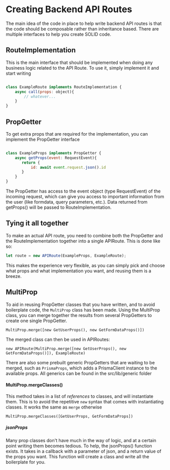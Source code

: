 # Creating Backend API Routes

The main idea of the code in place to help write backend API routes is that the code should be composable rather than inheritance based. There are multiple interfaces to help you create SOLID code.

## RouteImplementation

This is the main interface that should be implemented when doing any business logic related to the API Route. To use it, simply implement it and start writing

```javascript

class ExampleRoute implements RouteImplementation {
    async call(props: object){
        // whatever...
    }
}
```

## PropGetter

To get extra props that are required for the implementation, you can implement the PropGetter interface

```javascript

class ExampleProps implements PropGetter {
    async getProps(event: RequestEvent){
       return {
           id: await event.request.json().id
       }
    }
}

```

The PropGetter has access to the event object (type RequestEvent) of the incoming request, which can give you access to important information from the user (like formdata, query parameters, etc.).
Data returned from getProps() will be passed to RouteImplementation.

## Tying it all together

To make an actual API route, you need to combine both the PropGetter and the RouteImplementation together into a single APIRoute. This is done like so:

```javascript
let route = new APIRoute(ExampleProps, ExampleRoute);
```

This makes the experience very flexible, as you can simply pick and choose what props and what implementation you want, and reusing them is a breeze.

## MultiProp

To aid in reusing PropGetter classes that you have written, and to avoid boilerplate code, the `MultiProp` class has been made. Using the MultiProp class, you can merge together the results from several PropGetters to create one single PropGetter.

```
MultiProp.merge([new GetUserProps(), new GetFormDataProps()])
```

The merged class can then be used in APIRoutes:

```
new APIRoute(MultiProp.merge([new GetUserProps(), new GetFormDataProps()]), ExampleRoute)
```

There are also some prebuilt generic PropGetters that are waiting to be merged, such as `PrismaProps`, which adds a PrismaClient instance to the available props. All generics can be found in the src/lib/generic folder

#### MultiProp.mergeClasses()

This method takes in a list of _references_ to classes, and will instantiate them. This is to avoid the repetitive `new` syntax that comes with instantiating classes. It works the same as `merge` otherwise

```
MultiProp.mergeClasses([GetUserProps, GetFormDataProps])
```

##### jsonProps

Many prop classes don't have much in the way of logic, and at a certain point writing them becomes tedious. To help, the jsonProps() function exists. It takes in a callback with a parameter of json, and a return value of the props you want. This function will create a class and write all the boilerplate for you.
